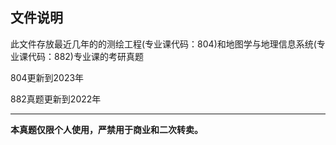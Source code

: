 ## 文件说明
此文件存放最近几年的的测绘工程(专业课代码：804)和地图学与地理信息系统(专业课代码：882)专业课的考研真题

804更新到2023年

882真题更新到2022年

---
**本真题仅限个人使用，严禁用于商业和二次转卖。**
